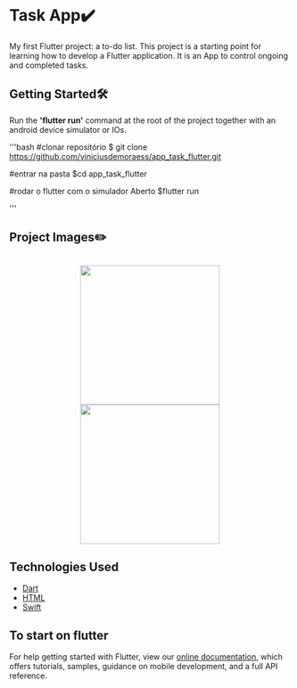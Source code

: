 ## <h1>Task App✔️</h1>

My first Flutter project: a to-do list.
This project is a starting point for learning how to develop a Flutter application. It is an App to control ongoing and completed tasks.   
## <h2>Getting Started🛠️ </h2>

<p>Run the <b>'flutter run'</b> command at the root of the project together with an android device simulator or IOs.</p>

'''bash
  #clonar repositório
  $ git clone https://github.com/viniciusdemoraess/app_task_flutter.git
  
  #entrar na pasta
  $cd app_task_flutter
  
  #rodar o flutter com o simulador Aberto
  $flutter run
  
'''

## <h2>Project Images✏️</h2>
<h2 align='center'>
<img  src="https://ik.imagekit.io/bosly3ddcdp/IMAGEM_KlNLZrETW.png?updatedAt=1640011896402" width=250px heigth= 250px>
  
<img src="https://ik.imagekit.io/bosly3ddcdp/IMAGEM2_XuPrzeZD9.png?updatedAt=1640011895475" width=250px heigth= 250px>
</h2>

## Technologies Used
- [Dart](https://pub.dev/)
- [HTML](https://developer.mozilla.org/pt-BR/docs/Web/HTML)
- [Swift](https://www.swift.org/)


### <h2>To start on flutter</h2>


For help getting started with Flutter, view our
[online documentation](https://flutter.dev/docs), which offers tutorials,
samples, guidance on mobile development, and a full API reference.
